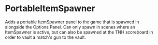 # PortableItemSpawner
Adds a portable ItemSpawner panel to the game that is spawned in alongside the Options Panel. Can only spawn in scenes where an ItemSpawner is active, but can also be spawned at the TNH scoreboard in order to vault a match's gun to the vault.
